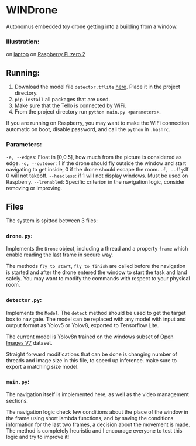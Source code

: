 
# WINDrone
Autonomus embedded toy drone getting into a building from a window.
### Illustration:
 on [laptop](https://drive.google.com/drive/u/0/folders/1Ui3aVITxfdUsNWyqbkA_s0EW2ZDXliQU)
 on [Raspberry Pi zero 2](1Ui3aVITxfdUsNWyqbkA_s0EW2ZDXliQU)

## Running:
1.  Download the model file `detector.tflite` [here](https://drive.google.com/file/d/16kEloEK5v90bYICJlbFAkU8QdNBY_eAW/view?usp=sharing). Place it in the project directory.
2. `pip install` all packages that are used.
3. Make sure that the Tello is connected by WiFi. 
4. From the project directory run `python main.py <parameters>`.

If you are running on Raspberry, you may want to make the WiFi connection automatic on boot, disable password, and call the `python` in `.bashrc`.

### Parameters:
`-e, --edges`: Float in [0,0.5], how much from the picture is considered as edge. 
`-o, --outdoor`: 1 if the drone should fly outside the window and start navigating to get inside, 0 if the drone should escape the room. 
`-f, --fly`:If 0 will not takeoff.
`--headless`: if 1 will not display windows. Must be used on Raspberry.
`--lrenabled`: Specific criterion in the navigation logic, consider removing or improving.

## Files
The system is spitted between 3 files:
### `drone.py`: 
Implements the `Drone` object, including a thread and a property `frame` which enable reading the last frame in secure way.

The methods `fly_to_start`, `fly_to_finish` are called before the navigation is started and after the drone entered the window to start the task and land safely. You may want to modify the commands with respect to your physical room.

### `detector.py`:
Implements the `Model`. The `detect` method should be used to get the target box to navigate.
The model can be replaced with any model with input and output format as Yolov5 or Yolov8, exported to Tensorflow Lite. 

The current model is Yolov8n trained on the windows subset of [Open Images V7](https://storage.googleapis.com/openimages/web/index.html) dataset.

Straight forward modifications that can be done is changing number of threads and image size in this file, to speed up inference. make sure to export a matching size model.

### `main.py`:

The navigation itself is implemented here, as well as the video management sections.

The navigation logic check few conditions about the place of the window in the frame using short lambda functions, and by saving the conditions information for the last two frames, a decision about the movement is made. The method is completely heuristic and I encourage everyone to test this logic and try to improve it! 
